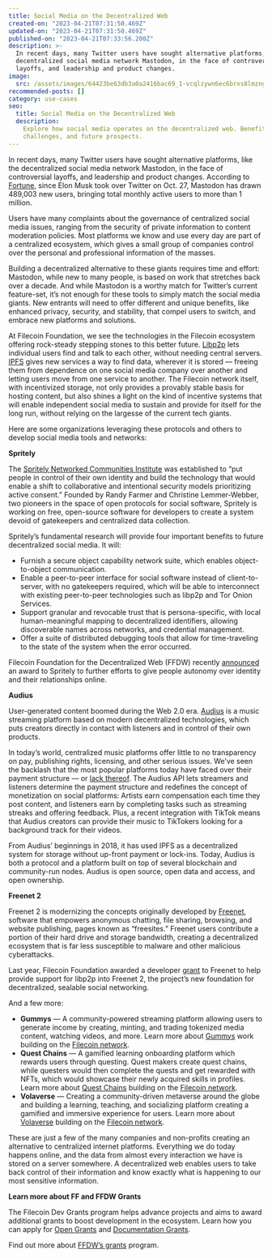 ```yaml
---
title: Social Media on the Decentralized Web
created-on: "2023-04-21T07:31:50.469Z"
updated-on: "2023-04-21T07:31:50.469Z"
published-on: "2023-04-21T07:33:56.200Z"
description: >-
  In recent days, many Twitter users have sought alternative platforms, like the
  decentralized social media network Mastodon, in the face of controversial
  layoffs, and leadership and product changes.
image:
  src: /assets/images/64423be63db3a0a2416bac69_1-vcqlzywn6ec6brxs8lmzng.webp
recommended-posts: []
category: use-cases
seo:
  title: Social Media on the Decentralized Web
  description:
    Explore how social media operates on the decentralized web. Benefits,
    challenges, and future prospects.
---
```


In recent days, many Twitter users have sought alternative platforms, like the decentralized social media network Mastodon, in the face of controversial layoffs, and leadership and product changes. According to [Fortune](https://fortune.com/2022/11/07/mastadon-struggles-large-number-twitter-defectors/), since Elon Musk took over Twitter on Oct. 27, Mastodon has drawn 489,003 new users, bringing total monthly active users to more than 1 million.

Users have many complaints about the governance of centralized social media issues, ranging from the security of private information to content moderation policies. Most platforms we know and use every day are part of a centralized ecosystem, which gives a small group of companies control over the personal and professional information of the masses.

Building a decentralized alternative to these giants requires time and effort: Mastodon, while new to many people, is based on work that stretches back over a decade. And while Mastodon is a worthy match for Twitter’s current feature-set, it’s not enough for these tools to simply match the social media giants. New entrants will need to offer different and unique benefits, like enhanced privacy, security, and stability, that compel users to switch, and embrace new platforms and solutions.

At Filecoin Foundation, we see the technologies in the Filecoin ecosystem offering rock-steady stepping stones to this better future. [Libp2p](https://libp2p.io/) lets individual users find and talk to each other, without needing central servers. [IPFS](https://ipfs.tech/) gives new services a way to find data, wherever it is stored — freeing them from dependence on one social media company over another and letting users move from one service to another. The Filecoin network itself, with incentivized storage, not only provides a provably stable basis for hosting content, but also shines a light on the kind of incentive systems that will enable independent social media to sustain and provide for itself for the long run, without relying on the largesse of the current tech giants.

Here are some organizations leveraging these protocols and others to develop social media tools and networks:

**Spritely**

The [Spritely Networked Communities Institute](https://spritely.institute/) was established to “put people in control of their own identity and build the technology that would enable a shift to collaborative and intentional security models prioritizing active consent.” Founded by Randy Farmer and Christine Lemmer-Webber, two pioneers in the space of open protocols for social software, Spritely is working on free, open-source software for developers to create a system devoid of gatekeepers and centralized data collection.

Spritely’s fundamental research will provide four important benefits to future decentralized social media. It will:

- Furnish a secure object capability network suite, which enables object-to-object communication.
- Enable a peer-to-peer interface for social software instead of client-to-server, with no gatekeepers required, which will be able to interconnect with existing peer-to-peer technologies such as libp2p and Tor Onion Services.
- Support granular and revocable trust that is persona-specific, with local human-meaningful mapping to decentralized identifiers, allowing discoverable names across networks, and credential management.
- Offer a suite of distributed debugging tools that allow for time-traveling to the state of the system when the error occurred.

Filecoin Foundation for the Decentralized Web (FFDW) recently [announced](https://medium.com/@FFDWeb/ffdw-supports-spritely-networked-communities-institute-to-develop-decentralized-social-media-36833f7273c9) an award to Spritely to further efforts to give people autonomy over identity and their relationships online.

**Audius**

User-generated content boomed during the Web 2.0 era. [Audius](https://audius.co/) is a music streaming platform based on modern decentralized technologies, which puts creators directly in contact with listeners and in control of their own products.

In today’s world, centralized music platforms offer little to no transparency on pay, publishing rights, licensing, and other serious issues. We’ve seen the backlash that the most popular platforms today have faced over their payment structure — or [lack thereof](https://www.nytimes.com/2021/05/07/arts/music/streaming-music-payments.html). The Audius API lets streamers and listeners determine the payment structure and redefines the concept of monetization on social platforms: Artists earn compensation each time they post content, and listeners earn by completing tasks such as streaming streaks and offering feedback. Plus, a recent integration with TikTok means that Audius creators can provide their music to TikTokers looking for a background track for their videos.

From Audius’ beginnings in 2018, it has used IPFS as a decentralized system for storage without up-front payment or lock-ins. Today, Audius is both a protocol and a platform built on top of several blockchain and community-run nodes. Audius is open source, open data and access, and open ownership.

**Freenet 2**

Freenet 2 is modernizing the concepts originally developed by [Freenet](https://freenetproject.org/), software that empowers anonymous chatting, file sharing, browsing, and website publishing, pages known as “freesites.” Freenet users contribute a portion of their hard drive and storage bandwidth, creating a decentralized ecosystem that is far less susceptible to malware and other malicious cyberattacks.

Last year, Filecoin Foundation awarded a developer [grant](https://filecoinfoundation.medium.com/dev-grant-spotlight-freenet-2-a60cb627bede) to Freenet to help provide support for libp2p into Freenet 2, the project’s new foundation for decentralized, sealable social networking.

And a few more:

- **Gummys** — A community-powered streaming platform allowing users to generate income by creating, minting, and trading tokenized media content, watching videos, and more. Learn more about [Gummys](https://www.gummys.io/) work building on the [Filecoin network](https://github.com/filecoin-project/devgrants/issues/607).
- **Quest Chains** — A gamified learning onboarding platform which rewards users through questing. Quest makers create quest chains, while questers would then complete the quests and get rewarded with NFTs, which would showcase their newly acquired skills in profiles. Learn more about [Quest Chains](https://questchains.xyz/) building on the [Filecoin network](https://github.com/filecoin-project/devgrants/issues/645).
- **Volaverse** — Creating a community-driven metaverse around the globe and building a learning, teaching, and socializing platform creating a gamified and immersive experience for users. Learn more about [Volaverse](https://www.volaverse.com/) building on the [Filecoin network](https://github.com/filecoin-project/devgrants/issues/580).

These are just a few of the many companies and non-profits creating an alternative to centralized internet platforms. Everything we do today happens online, and the data from almost every interaction we have is stored on a server somewhere. A decentralized web enables users to take back control of their information and know exactly what is happening to our most sensitive information.

**Learn more about FF and FFDW Grants**

The Filecoin Dev Grants program helps advance projects and aims to award additional grants to boost development in the ecosystem. Learn how you can apply for [Open Grants](https://github.com/filecoin-project/devgrants/blob/master/Program%20Resources/Open%20Grants%20README.md) and [Documentation Grants](https://github.com/filecoin-project/devgrants/blob/master/Program%20Resources/Documentation%20Enhancement%20Grants%20README.md).

Find out more about [FFDW’s grants](https://ffdweb.org/) program.
